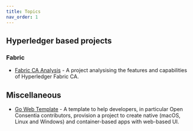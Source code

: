 ```yaml
---
title: Topics
nav_order: 1
---
```


## Hyperledger based projects

### Fabric

* [Fabric CA Analysis](https://openconsentia.github.io/fabric-ca-analysis/) - A project analysising the features and capabilities of Hyperledger Fabric CA.

## Miscellaneous

* [Go Web Template](https://github.com/openconsentia/go-web-template) - A template to help developers, in particular Open Consentia contributors, provision a project to create native (macOS, Linux and Windows) and container-based apps with web-based UI.
